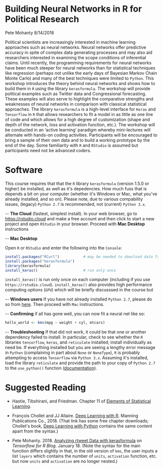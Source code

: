 Building Neural Networks in R for Political Research
================
Pete Mohanty
8/14/2018

Political scientists are increasingly interested in machine learning approaches such as neural networks. Neural networks offer predictive accuracy in spite of complex data generating processes and may also aid researchers interested in examining the scope conditions of inferential claims. Until recently, the programming requirements for neural networks have been much steeper for neural networks than for statistical techniques like regression (perhaps not unlike the early days of Bayesian Markov Chain Monte Carlo) and many of the best techniques were limited to `Python`. This workshop introduces the theory behind neural networks and shows how to build them in `R` using the library `kerasformula`. The workshop will provide political examples such as Twitter data and Congressional forecasting. These examples will also serve to highlight the comparative strengths and weaknesses of neural networks in comparison with classical statistical approaches. The library `kerasformula` is a high-level interface for `Keras` and `Tensorflow` in `R` that allows researchers to fit a model in as little as one line of code and which allows for a high degree of customization (shape and depth of the network, loss and activation function, etc.). The workshop will be conducted in an ‘active learning’ paradigm whereby mini-lectures will alternate with hands-on coding activities. Participants will be encouraged to bring a sample of their own data and to build a working prototype by the end of the day. Some familiarity with `R` and `RStudio` is assumed but participants need not be advanced coders.

Software
========

This course requires that that the `R` library `kerasformula` (version 1.5.0 or higher) be installed, as well as it's depedencies. How much fuss that is depends a bit on your computer (whether it's Windows or Mac, what you've already installed, and so on). Please note, due to various compability issues, (legacy) `Python 2.7` is recommended, not (current) `Python 3.x`.

-- **The Cloud** (fastest, simplest install). In your web browser, go to <https://rstudio.cloud> and make a free account and then click to start a new project and open `RStudio` in your browser. Proceed with **Mac Desktop** instructions

-- **Mac Desktop**

Open `R` or `RStudio` and enter the following into the `Console`:

``` r
install.packages("RCurl")           # may be needed to download data from GitHub
install.packages("kerasformula")
library(kerasformula)
install_keras()                     # run only once
```

`install_keras()` is run only once on each computer (including if you use `https://rstudio.cloud`). `install_keras()` also provides high performance computing options (`GPU`) which will be briefly discusssed in the course but

-- **Windows users** If you have not already installed `Python 2.7`, please do so from [here](https://www.python.org/downloads/). Then proceed with `Mac` instructions.

-- **Confirming** if all has gone well, you can now fit a neural net like so:

``` r
hello_world <- kms(mpg ~ weight + cyl, mtcars)
```

-- **Troubleshooting** If that did not work, it could be that one or another dependency failed to install. In particular, check to see whether the `R` libraries `tensorflow`, `keras`, and `reticulate` installed; install individually as need be. If everything installed but you are seeing a lengthy error message in `Python` (complaining in part about `None` or `NoneType`), `R` is probably attempting to access `Tensorflow` via `Python 3.x`. Assuming it's installed, load the library `reticulate` and provide the path to your copy of `Python 2.7` to the `use_python()` function ([documentation](https://rstudio.github.io/reticulate/reference/use_python.html)).

Suggested Reading
=================

-   Hastie, Tibshirani, and Friedman. Chapter 11 of [Elements of Statistical Learning](https://web.stanford.edu/~hastie/ElemStatLearn/printings/ESLII_print12.pdf).

-   François Chollet and JJ Allaire. [Deep Learning with R](https://www.manning.com/books/deep-learning-with-r). Manning Publications Co., 2018. (That link has some free chapter downloads; Chollet's book, [Deep Learning with Python](http://www.deeplearningitalia.com/wp-content/uploads/2017/12/Dropbox_Chollet.pdf) contains the same content apart from the syntax.)

-   Pete Mohanty. 2018. [Analyzing rtweet Data with kerasformula](https://blogs.rstudio.com/tensorflow/posts/2018-01-24-analyzing-rtweet-data-with-kerasformula/) on *Tensorflow for R Blog*. January 18. (Note the syntax for the main function differs slightly in that, in the old version of `kms`, the user inputs a list `layers` which contains the number of `units`, `activation` function, etc. but now `units` and `activation` are no longer nested.)
